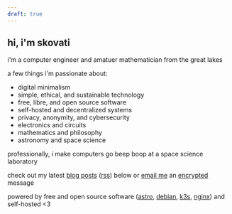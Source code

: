 ```yaml
---
draft: true
---
```


## hi, i'm skovati

i'm a computer engineer and amatuer mathematician from the great lakes

a few things i'm passionate about:
 - digital minimalism
 - simple, ethical, and sustainable technology
 - free, libre, and open source software
 - self-hosted and decentralized systems
 - privacy, anonymity, and cybersecurity
 - electronics and circuits
 - mathematics and philosophy
 - astronomy and space science

professionally, i make computers go beep boop at a space science laboratory

check out my latest [blog posts](/posts) ([rss](/rss.xml)) below or [email me](mailto:mail@skovati.dev) an [encrypted](/pgp) message

powered by free and open source software ([astro](https://astro.build), [debian](https://www.debian.org), [k3s](https://k3s.io), [nginx](https://nginx.org)) and self-hosted <3
